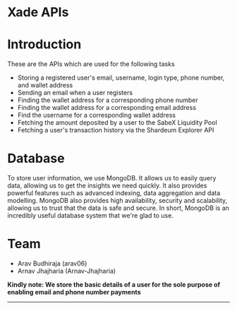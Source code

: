 # Xade APIs

# Introduction

These are the APIs which are used for the following tasks

- Storing a registered user's email, username, login type, phone number, and wallet address
- Sending an email when a user registers
- Finding the wallet address for a corresponding phone number
- Finding the wallet address for a corresponding email address
- Find the username for a corresponding wallet address
- Fetching the amount deposited by a user to the SabeX Liquidity Pool
- Fetching a user's transaction history via the Shardeum Explorer API

# Database

To store user information, we use MongoDB. It allows us to easily query data, allowing us to get the insights we need quickly. It also provides powerful features such as advanced indexing, data aggregation and data modelling. MongoDB also provides high availability, security and scalability, allowing us to trust that the data is safe and secure. In short, MongoDB is an incredibly useful database system that we're glad to use.

# Team

- Arav Budhiraja (arav06)
- Arnav Jhajharia (Arnav-Jhajharia)

**Kindly note: We store the basic details of a user for the sole purpose of enabling email and phone number payments**

***
